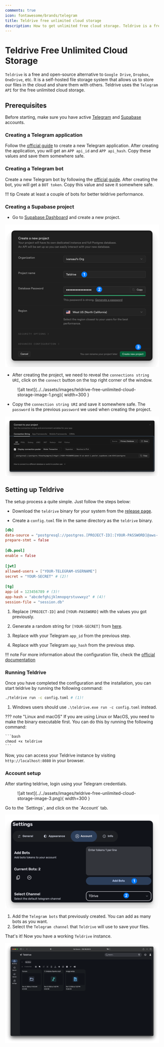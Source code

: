 ```yaml
---
comments: true
icon: fontawesome/brands/telegram
title: Teldrive free unlimited cloud storage
description: How to get unlimited free cloud storage. Teldrive is a free and open-source alternative to Google Drive, Dropbox, and OneDrive. It is a self-hosted file storage system that allows us to store our files in the cloud and share them with others.
---
```


# Teldrive Free Unlimited Cloud Storage

`Teldrive` is a free and open-source alternative to `Google Drive`, `Dropbox`, `OneDrive`, etc. It is a self-hosted file storage system that allows us to store our files in the cloud and share them with others. Teldrive uses the `Telegram API` for the free unlimited cloud storage.

## Prerequisites

Before starting, make sure you have active [Telegram](https://telegram.org/) and [Supabase](https://supabase.com/) accounts.

### Creating a Telegram application

Follow the [official guide](https://core.telegram.org/api/obtaining_api_id) to create a new Telegram application. After creating the application, you will get an `APP api_id` and `APP api_hash`. Copy these values and save them somewhere safe.

### Creating a Telegram bot

Create a new Telegram bot by following the [official guide](https://core.telegram.org/bots#how-do-i-create-a-bot). After creating the bot, you will get a `BOT token`. Copy this value and save it somewhere safe.

!!! tip
    Create at least a couple of bots for better teldrive performance.

### Creating a Supabase project

- Go to [Supabase Dashboard](https://supabase.com/dashboard/projects) and create a new project.

![alt text](../../assets/images/teldrive-free-unlimited-cloud-storage-image.png)

- After creating the project, we need to reveal the `connections string URI`, click on the `connect` button on the top right corner of the window.

<figure markdown="span">
![alt text](../../assets/images/teldrive-free-unlimited-cloud-storage-image-1.png){ width=300 }
</figure>

- Copy the `connection string URI` and save it somewhere safe. The `password` is the previous `password` we used when creating the project.

![alt text](../../assets/images/teldrive-free-unlimited-cloud-storage-image-2.png)

## Setting up Teldrive

The setup process a quite simple. Just follow the steps below:

- Download the `teldrive` binary for your system from the [release page](https://github.com/tgdrive/teldrive/releases).

- Create a `config.toml` file in the same directory as the `teldrive` binary.

```toml title="config.toml"
[db]
data-source = "postgresql://postgres.[PROJECT-ID]:[YOUR-PASSWORD]@aws-.../postgres" # (1)!
prepare-stmt = false

[db.pool]
enable = false

[jwt]
allowed-users = ["YOUR-TELEGRAM-USERNAME"]
secret = "YOUR-SECRET" # (2)!

[tg]
app-id = 123456789 # (3)!
app-hash = "abcdefghijklmnopqrstuvwxyz" # (4)!
session-file = "session.db"
```

1. Replace `[PROJECT-ID]` and `[YOUR-PASSWORD]` with the values you got previously.

2. Generate a random string for `[YOUR-SECRET]` from [here](https://generate-secret.vercel.app/64).

3. Replace with your Telegram `app_id` from the previous step.

4. Replace with your Telegram `app_hash` from the previous step.

!!! note
    For more information about the configuration file, check the [official documentation](https://github.com/tgdrive/teldrive)

### Running Teldrive

Once you have completed the configuration and the installation, you can start teldrive by running the following command:

```bash
./teldrive run -c config.toml # (1)!
```

1. Windows users should use `.\teldrive.exe run -c config.toml` instead.

??? note "Linux and macOS"
    If you are using Linux or MacOS, you need to make the binary executable first. You can do this by running the following command:

    ```bash
    chmod +x teldrive
    ```

Now, you can access your Teldrive instance by visiting `http://localhost:8080` in your browser.

### Account setup

After starting teldrive, login using your Telegram credentials.

<figure markdown="span">
![alt text](../../assets/images/teldrive-free-unlimited-cloud-storage-image-3.png){ width=300 }
</figure>
Go to the `Settings`, and click on the `Account` tab.

![alt text](../../assets/images/teldrive-free-unlimited-cloud-storage-image-4.png)

1. Add the `Telegram bots` that previously created. You can add as many bots as you want.
2. Select the `Telegram channel` that `Teldrive` will use to save your files.

That's it! Now you have a working `Teldrive` instance.

![alt text](../../assets/images/teldrive-free-unlimited-cloud-storage-image-5.png)
